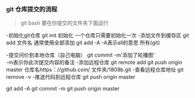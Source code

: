 ###  git  仓库提交的流程
>git bash 要在你提交的文件夹下面运行

-初始化git仓库
git init 初始化  一个仓库只需要初始化一次
-添加文件到缓存区
 git add  文件名
 通常使用全部添加
 git add -A   -A表示all的意思  所有(git)

 -提交问价到本地仓库（自己电脑）
 git  commit -m'添加了轮播图'  
 -m表示你此次提交内容的备注
 -添加远程仓库
git remote add
git push origin master 仓库名https：//github.com/
文件夹/1808b.git
-查看远程仓库地址
git remove -v
-推送代码到远程仓库
git push origin master


git add -A
git  commit -m
git push origin master